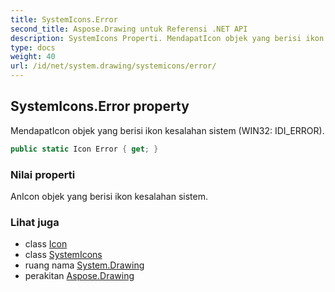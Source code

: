 ```yaml
---
title: SystemIcons.Error
second_title: Aspose.Drawing untuk Referensi .NET API
description: SystemIcons Properti. MendapatIcon objek yang berisi ikon kesalahan sistem WIN32 IDI_ERROR.
type: docs
weight: 40
url: /id/net/system.drawing/systemicons/error/
---
```

## SystemIcons.Error property

MendapatIcon objek yang berisi ikon kesalahan sistem (WIN32: IDI_ERROR).

```csharp
public static Icon Error { get; }
```

### Nilai properti

AnIcon objek yang berisi ikon kesalahan sistem.

### Lihat juga

* class [Icon](../../icon/)
* class [SystemIcons](../)
* ruang nama [System.Drawing](../../systemicons/)
* perakitan [Aspose.Drawing](../../../)


